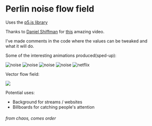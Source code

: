 # Perlin noise flow field

Uses the [p5.js library](https://p5js.org)

Thanks to [Daniel Shiffman](https://twitter.com/shiffman) for [this](https://www.youtube.com/watch?v=BjoM9oKOAKY) amazing video.

I've made comments in the code where the values can be tweaked and what it will do.

Some of the interesting animations produced(sped-up):

![noise](videos/1.gif)
![noise](videos/2.gif)
![noise](videos/3.gif)
![noise](videos/4.gif)
![netflix](videos/5.gif)

Vector flow field:

![](videos/6.gif)

Potential uses:

* Background for streams / websites
* Billboards for catching people's attention

###### from chaos, comes order

